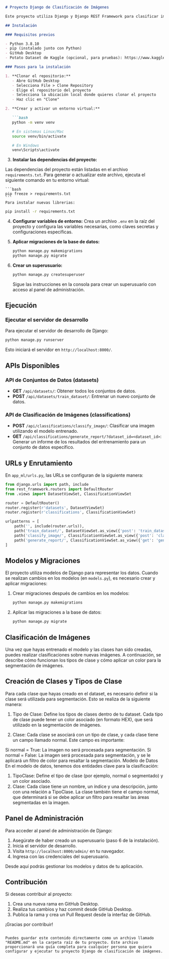 

```markdown
# Proyecto Django de Clasificación de Imágenes

Este proyecto utiliza Django y Django REST Framework para clasificar imágenes utilizando varios algoritmos de machine learning.

## Instalación

### Requisitos previos

- Python 3.8.10
- pip (instalado junto con Python)
- GitHub Desktop
- Potato Dataset de Kaggle (opcional, para pruebas): https://www.kaggle.com/datasets/arjuntejaswi/plant-village

### Pasos para la instalación

1. **Clonar el repositorio:**
   - Abre GitHub Desktop
   - Selecciona File > Clone Repository
   - Elige el repositorio del proyecto
   - Selecciona la ubicación local donde quieres clonar el proyecto
   - Haz clic en "Clone"

2. **Crear y activar un entorno virtual:**

   ```bash
   python -m venv venv

   # En sistemas Linux/Mac
   source venv/bin/activate

   # En Windows
   venv\Scripts\activate
   ```

3. **Instalar las dependencias del proyecto:**


Las dependencias del proyecto están listadas en el archivo `requirements.txt`. Para generar o actualizar este archivo, ejecuta el siguiente comando en tu entorno virtual:

    ```bash
    pip freeze > requirements.txt
    ```
    Para instalar nuevas librerias:
   ```bash
   pip install -r requirements.txt
   ```

4. **Configurar variables de entorno:**
   Crea un archivo `.env` en la raíz del proyecto y configura las variables necesarias, como claves secretas y configuraciones específicas.

5. **Aplicar migraciones de la base de datos:**

   ```bash
   python manage.py makemigrations
   python manage.py migrate
   ```

6. **Crear un superusuario:**

   ```bash
   python manage.py createsuperuser
   ```

   Sigue las instrucciones en la consola para crear un superusuario con acceso al panel de administración.

## Ejecución

### Ejecutar el servidor de desarrollo

Para ejecutar el servidor de desarrollo de Django:

```bash
python manage.py runserver
```

Esto iniciará el servidor en `http://localhost:8000/`.

## APIs Disponibles

### API de Conjuntos de Datos (datasets)

- **GET** `/api/datasets/`: Obtener todos los conjuntos de datos.
- **POST** `/api/datasets/train_dataset/`: Entrenar un nuevo conjunto de datos.

### API de Clasificación de Imágenes (classifications)

- **POST** `/api/classifications/classify_image/`: Clasificar una imagen utilizando el modelo entrenado.
- **GET** `/api/classifications/generate_report/?dataset_id=<dataset_id>`: Generar un informe de los resultados del entrenamiento para un conjunto de datos específico.

## URLs y Enrutamiento

En `app_ml/urls.py`, las URLs se configuran de la siguiente manera:

```python
from django.urls import path, include
from rest_framework.routers import DefaultRouter
from .views import DatasetViewSet, ClassificationViewSet

router = DefaultRouter()
router.register(r'datasets', DatasetViewSet)
router.register(r'classifications', ClassificationViewSet)

urlpatterns = [
    path('', include(router.urls)),
    path('train_dataset/', DatasetViewSet.as_view({'post': 'train_dataset'}), name='train_dataset'),
    path('classify_image/', ClassificationViewSet.as_view({'post': 'classify_image'}), name='classify_image'),
    path('generate_report/', ClassificationViewSet.as_view({'get': 'generate_report'}), name='generate_report'),
]
```

## Modelos y Migraciones

El proyecto utiliza modelos de Django para representar los datos. Cuando se realizan cambios en los modelos (en `models.py`), es necesario crear y aplicar migraciones:

1. Crear migraciones después de cambios en los modelos:
   ```bash
   python manage.py makemigrations
   ```

2. Aplicar las migraciones a la base de datos:
   ```bash
   python manage.py migrate
   ```



## Clasificación de Imágenes
Una vez que hayas entrenado el modelo y las clases han sido creadas, puedes realizar clasificaciones sobre nuevas imágenes. A continuación, se describe cómo funcionan los tipos de clase y cómo aplicar un color para la segmentación de imágenes.

## Creación de Clases y Tipos de Clase
Para cada clase que hayas creado en el dataset, es necesario definir si la clase será utilizada para segmentación. Esto se realiza de la siguiente manera:

1. Tipo de Clase: Define los tipos de clases dentro de tu dataset. Cada tipo de clase puede tener un color asociado (en formato HEX), que será utilizado en la segmentación de imágenes.

2. Clase: Cada clase se asociará con un tipo de clase, y cada clase tiene un campo llamado normal. Este campo es importante:

Si normal = True: La imagen no será procesada para segmentación.
Si normal = False: La imagen será procesada para segmentación, y se le aplicará un filtro de color para resaltar la segmentación.
Modelo de Datos
En el modelo de datos, tenemos dos entidades clave para la clasificación:

1. TipoClase: Define el tipo de clase (por ejemplo, normal o segmentado) y un color asociado.
2. Clase: Cada clase tiene un nombre, un índice y una descripción, junto con una relación a TipoClase. La clase también tiene el campo normal, que determinará si se debe aplicar un filtro para resaltar las áreas segmentadas en la imagen.

## Panel de Administración

Para acceder al panel de administración de Django:

1. Asegúrate de haber creado un superusuario (paso 6 de la instalación).
2. Inicia el servidor de desarrollo.
3. Visita `http://localhost:8000/admin/` en tu navegador.
4. Ingresa con las credenciales del superusuario.

Desde aquí podrás gestionar los modelos y datos de tu aplicación.

## Contribución

Si deseas contribuir al proyecto:

1. Crea una nueva rama en GitHub Desktop.
2. Realiza tus cambios y haz commit desde GitHub Desktop.
3. Publica la rama y crea un Pull Request desde la interfaz de GitHub.



¡Gracias por contribuir!
```

Puedes guardar este contenido directamente como un archivo llamado "README.md" en la carpeta raíz de tu proyecto. Este archivo proporcionará una guía completa para cualquier persona que quiera configurar y ejecutar tu proyecto Django de clasificación de imágenes.